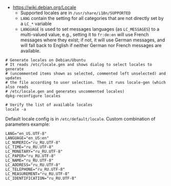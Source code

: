 * https://wiki.debian.org/Locale
    * Supported locales are in `/usr/share/i18n/SUPPORTED`
    * `LANG` contain the setting for all categories that are not directly set by a `LC_*` variable
    * `LANGUAGE` is used to set messages languages (as `LC_MESSAGES`) to a multi-valued value, e.g., setting it to `fr:de:en` will use French messages where they exist; if not, it will use German messages, and will fall back to English if neither German nor French messages are available.

```shell
# Generate locales on Debian/Ubuntu
# It reads /etc/locale.gen and shows dialog to select locales to generate
# (uncommented items shown as selected, commented left unselected) and updates
# the file according to user selection. Then it runs locale-gen (which also reads
# /etc/locale.gen and generates uncommented locales)
dpkg-reconfigure locales

# Verify the list of available locales
locale -a
```
Default locale config is in `/etc/default/locale`. Custom combination of parameters example:
```
LANG="en_US.UTF-8"
LANGUAGE="en_US:en"
LC_NUMERIC="ru_RU.UTF-8"
LC_TIME="ru_RU.UTF-8"
LC_MONETARY="ru_RU.UTF-8"
LC_PAPER="ru_RU.UTF-8"
LC_NAME="ru_RU.UTF-8"
LC_ADDRESS="ru_RU.UTF-8"
LC_TELEPHONE="ru_RU.UTF-8"
LC_MEASUREMENT="ru_RU.UTF-8"
LC_IDENTIFICATION="ru_RU.UTF-8"
```
